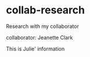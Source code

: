 # collab-research
Research with my collaborator

collaborator:
Jeanette Clark

This is Julie' information